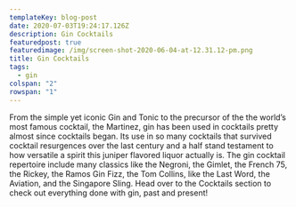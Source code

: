 ```yaml
---
templateKey: blog-post
date: 2020-07-03T19:24:17.126Z
description: Gin Cocktails
featuredpost: true
featuredimage: /img/screen-shot-2020-06-04-at-12.31.12-pm.png
title: Gin Cocktails
tags:
  - gin
colspan: "2"
rowspan: "1"
---
```

From the simple yet iconic Gin and Tonic to the precursor of the the world’s most famous cocktail, the Martinez, gin has been used in cocktails pretty almost since cocktails began. Its use in so many cocktails that survived cocktail resurgences over the last century and a half stand testament to how versatile a spirit this juniper flavored liquor actually is. The gin cocktail repertoire include many classics like the Negroni, the Gimlet, the French 75, the Rickey, the Ramos Gin Fizz, the Tom Collins, like the Last Word, the Aviation, and the Singapore Sling. Head over to the Cocktails section to check out everything done with gin, past and present!
